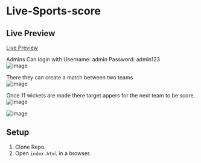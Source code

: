 # Live-Sports-score
## Live Preview

[Live Preview](https://live-sports-score.vercel.app/)


Admins Can login with
Username: admin
Password: admin123 <br>
![image](https://github.com/user-attachments/assets/3b8f122e-1fa3-4b08-bddd-dbc2ee08d211)
<br>

There they can create a match between two teams <br>
![image](https://github.com/user-attachments/assets/8a91b437-d6df-4bd4-9415-22be206033ca)<br>


Once 11 wickets are made there target appers for the next team to be score. <br>
![image](https://github.com/user-attachments/assets/1ba3c975-4285-47b2-abff-f750606e0791) <br>

![image](https://github.com/user-attachments/assets/81bccaaa-bfbd-44c8-848e-eb1b36bd7a7d)

## Setup
1. Clone Repo.
1. Open `index.html` in a browser.
